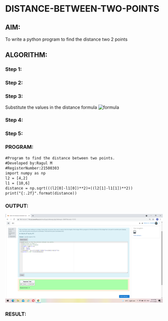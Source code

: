 # DISTANCE-BETWEEN-TWO-POINTS

## AIM:
To write a python program to find the distance two 2 points
## ALGORITHM:
### Step 1: 
### Step 2: 
### Step 3: 
Substitute the values in the distance formula  ![formula](/formula.jpg)
### Step 4: 
### Step 5: 
### PROGRAM:
~~~
#Program to find the distance between two points.
#Developed by:Ragul M 
#RegisterNumber:21500303
import numpy as np
l2 = [4,2]
l1 = [10,6]
distance = np.sqrt(((l2[0]-l1[0])**2)+((l2[1]-l1[1])**2))
print("{:.2f}".format(distance))
~~~
  


### OUTPUT:
![output](https://github.com/ragulmani936/DISTANCE-BETWEEN-TWO-POINTS/blob/main/Screenshot%20(16).png?raw=true)

### RESULT:

